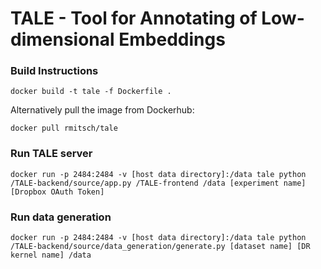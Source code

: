 # TALE - Tool for Annotating of Low-dimensional Embeddings

### Build Instructions

`docker build -t tale -f Dockerfile .`

Alternatively pull the image from Dockerhub:

`docker pull rmitsch/tale`

### Run TALE server 

`docker run -p 2484:2484 -v [host data directory]:/data tale python /TALE-backend/source/app.py /TALE-frontend /data [experiment name] [Dropbox OAuth Token]`

### Run data generation

`docker run -p 2484:2484 -v [host data directory]:/data tale python /TALE-backend/source/data_generation/generate.py [dataset name] [DR kernel name] /data`